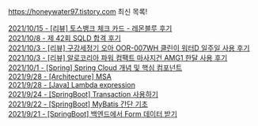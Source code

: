 https://honeywater97.tistory.com 최신 목록!

[2021/10/15 - [리뷰] 토스뱅크 체크 카드 - 레몬블루 후기](https://honeywater97.tistory.com/209) <br>
[2021/10/8 - 제 42회 SQLD 합격 후기](https://honeywater97.tistory.com/208) <br>
[2021/10/3 - [리뷰] 구강세정기 오아 OOR-007WH 클린이 워터D 일주일 사용 후기](https://honeywater97.tistory.com/207) <br>
[2021/10/3 - [리뷰] 알로코리아 파워 컴팩트 마사지건 AMG1 한달 사용 후기](https://honeywater97.tistory.com/206) <br>
[2021/10/1 - [Spring] Spring Cloud 개념 및 핵심 컴포넌트](https://honeywater97.tistory.com/205) <br>
[2021/9/28 - [Architecture] MSA](https://honeywater97.tistory.com/204) <br>
[2021/9/28 - [Java] Lambda expression](https://honeywater97.tistory.com/203) <br>
[2021/9/24 - [SpringBoot] Transaction 사용하기](https://honeywater97.tistory.com/202) <br>
[2021/9/22 - [SpringBoot] MyBatis 간단 기초](https://honeywater97.tistory.com/201) <br>
[2021/9/21 - [SpringBoot] 백엔드에서 Form 데이터 받기](https://honeywater97.tistory.com/200) <br>
